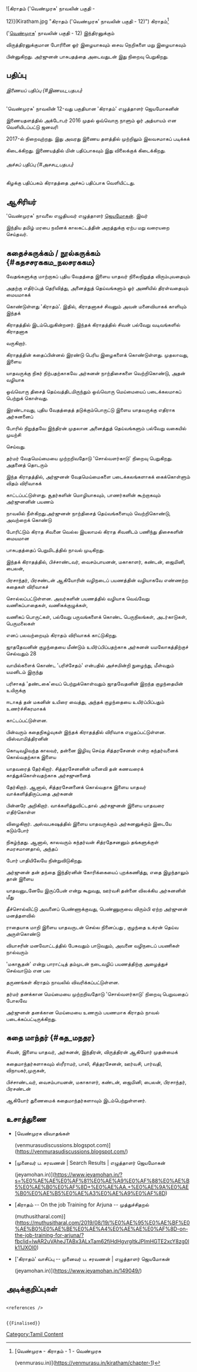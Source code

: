 ![கிராதம் (\'வெண்முரசு' நாவலின் பகுதி -
12)](Kiratham.jpg "கிராதம் ('வெண்முரசு’ நாவலின் பகுதி - 12)") கிராதம்[^1]
(\'[வெண்முரசு](வெண்முரசு "wikilink")' நாவலின் பகுதி - 12) இந்திரனுக்கும்
விருத்திரனுக்குமான போரினை ஓர் இழையாகவும் சைவ நெறிகளை மறு இழையாகவும்
பின்னுகிறது. அர்ஜுனன் பாசுபதத்தை அடைவதுடன் இது நிறைவு பெறுகிறது.

## பதிப்பு

###### இணையப் பதிப்பு {#இணயப_பதபப}

\'வெண்முரசு' நாவலின் 12-வது பகுதியான \'கிராதம்' எழுத்தாளர் ஜெயமோகனின்
இணையதளத்தில் அக்டோபர் 2016 முதல் ஒவ்வொரு நாளும் ஓர் அத்யாயம் என வெளியிடப்பட்டு ஜனவரி
2017-ல் நிறைவுற்றது. இது அவரது இணைய தளத்தில் முற்றிலும் இலவசமாகப் படிக்கக்
கிடைக்கிறது. இணையத்தில் மின் பதிப்பாகவும் இது விலைக்குக் கிடைக்கிறது.

###### அச்சுப் பதிப்பு {#அசசப_பதபப}

கிழக்கு பதிப்பகம் கிராதத்தை அச்சுப் பதிப்பாக வெளியிட்டது.

## ஆசிரியர்

\'வெண்முரசு' நாவலை எழுதியவர் எழுத்தாளர் [ஜெயமோகன்](ஜெயமோகன் "wikilink"). இவர்
இந்திய தமிழ் மரபை நவீனக் காலகட்டத்தின் அறத்துக்கு ஏற்ப மறு வரையறை செய்தவர்.

## கதைச்சுருக்கம் / நூல்சுருக்கம் {#கதசசரககம_நலசரககம}

வேதங்களுக்கு மாற்றாகப் புதிய வேதத்தை இளைய யாதவர் நிலைநிறுத்த விரும்புவதையும்
அதற்கு எதிர்ப்புத் தெரிவித்து, அனைத்துத் தெய்வங்களும் ஓர் அணியில் திரள்வதையும் மையமாகக்
கொண்டுள்ளது \'கிராதம்'. இதில், கிராதனாகச் சிவனும் அவன் மனைவியாகக் காளியும் இந்தக்
கிராதத்தில் இடம்பெறுகின்றனர். இந்தக் கிராதத்தில் சிவன் பல்வேறு வடிவங்களில் கிராதனாக
வருகிறார்.

கிராதத்தின் கதைப்பின்னல் இரண்டு பெரிய இழைகளைக் கொண்டுள்ளது. முதலாவது, இளைய
யாதவருக்கு நிகர் நிற்பதற்காகவே அர்சுனன் நாற்திசைகளை வெற்றிகொண்டு, அதன் வழியாக
ஒவ்வொரு திசைத் தெய்வத்திடமிருந்தும் ஒவ்வொரு மெய்மையைப் படைக்கலமாகப் பெற்றுக் கொள்வது.
இரண்டாவது, புதிய வேதத்தைத் தடுக்கும்பொருட்டு இளைய யாதவருக்கு எதிராக அர்சுனனைப்
போரில் நிறுத்தவே இந்திரன் முதலான அனைத்துத் தெய்வங்களும் பல்வேறு வகையில் முயற்சி
செய்வது.

தர்மர் வேதமெய்மையை முற்றறிவதோடு \'சொல்வளர்காடு' நிறைவு பெறுகிறது. அதனைத் தொடரும்
இந்த கிராதத்தில், அர்ஜுனன் வேதமெய்மைகளை படைக்கலங்களாகக் கைக்கொள்ளும் விதம் விரிவாகக்
காட்டப்பட்டுள்ளது. சூதர்களின் மொழியாகவும், பாணர்களின் கூற்றாகவும் அர்ஜுனனின் பயணம்
நாவலில் நீள்கிறது.அர்ஜுனன் நாற்திசைத் தெய்வங்களையும் வெற்றிகொண்டு, அவற்றைக் கொண்டு
போரிட்டும் கிராத சிவனை வெல்ல இயலாமல் கிராத சிவனிடம் பணிந்து திசைகளின் மையமான
பாசுபதத்தைப் பெறுமிடத்தில் நாவல் முடிகிறது.

இந்தக் கிராதத்தில், பிச்சாண்டவர், வைசம்பாயனன், மகாகாளர், கண்டன், ஜைமினி, பைலன்,
பிரசாந்தர், பிரசண்டன் ஆகியோரின் வழிநடைப் பயணத்தின் வழியாகவே எண்ணற்ற கதைகள் விரிவாகச்
சொல்லப்பட்டுள்ளன. அவர்களின் பயணத்தில் வழியாக வெவ்வேறு வணிகப்பாதைகள், வணிகக்குழுக்கள்,
வணிகப் பொருட்கள், பல்வேறு பருவங்களைக் கொண்ட பெருநிலங்கள், அடர்காடுகள், பெருமலைகள்
எனப் பலவற்றையும் கிராதம் விரிவாகக் காட்டுகிறது.

ஜாததேவனின் குழந்தையை மீண்டும் உயிர்ப்பிப்பதற்காக அர்சுனன் யமலோகத்திற்குச் செல்வதும் 28
வாயில்களைக் கொண்ட \'பரிச்சேதம்' என்பதில் அச்சமின்றி நுழைந்து, மீள்வதும் யமனிடம் இருந்து
பரிசாகத் \'தண்டகை'யைப் பெற்றுக்கொள்வதும் ஜாதவேதனின் இறந்த குழந்தையின் உயிருக்கு
ஈடாகத் தன் மகனின் உயிரை வைத்து, அந்தக் குழந்தையை உயிர்ப்பிப்பதும் உணர்ச்சிகரமாகக்
காட்டப்பட்டுள்ளன.

பின்வரும் கதைநிகழ்வுகள் இந்தக் கிராதத்தில் விரிவாக எழுதப்பட்டுள்ளன. விஸ்வாமித்திரனின்
கொடிவழிவந்த காலவர், தன்னை இழிவு செய்த சித்தரசேனன் என்ற கந்தர்வனைக் கொல்வதற்காக இளைய
யாதவரைத் தேர்கிறார். சித்தரசேனனின் மனைவி தன் கணவரைக் காத்துக்கொள்வதற்காக அர்சஜுனனைத்
தேர்கிறார். ஆனால், சித்தரசேனனைக் கொல்வதாக இளைய யாதவர் வாக்களித்திருப்பதை அர்சுனன்
பின்னரே அறிகிறார். வாக்களித்துவிட்டதால் அர்சஜுனன் இளைய யாதவரை எதிர்கொள்ள
விழைகிறார். அஸ்வபகஷத்தில் இளைய யாதவருக்கும் அர்சுனனுக்கும் இடையே கடும்போர்
நிகழ்ந்தது. ஆனால், காலவரும் கந்தர்வன் சித்ரதேசனனும் தங்களுக்குள் சமரசமானதால், அந்தப்
போர் பாதியிலேயே நின்றுவிடுகிறது.

அர்ஜுனன் தன் தந்தை இந்திரனின் கோரிக்கையைப் புறக்கணித்து, எதை இழந்தாலும் தான் இளைய
யாதவனுடனேயே இருப்பேன் என்று கூறுவது, ஊர்வசி தன்னை விலக்கிய அர்சுனனின் மீது
தீச்சொல்லிட்டு அவனைப் பெண்ணாக்குவது, பெண்ணுருவை விரும்பி ஏற்ற அர்ஜுனன் மனத்தளவில்
ராதையாக மாறி இளைய யாதவருடன் செல்ல நினைப்பது , குழந்தை உக்ரன் தெய்வ அருள்கொண்டு
வியாசரின் மனவோட்டத்தில் பேசுவதும் பாடுவதும், அவனை வழிநடைப் பயணிகள் நால்வரும்
\'மகாசூதன்' என்று பாராட்டித் தம்முடன் நடைவழிப் பயணத்திற்கு அழைத்துச் செல்வாடும் என பல
தருணங்கள் கிராதம் நாவலில் விவரிக்கப்பட்டுள்ளன.

தர்மர் தனக்கான மெய்மையை முற்றறிவதோடு \'சொல்வளர்காடு' நிறைவு பெறுவதைப் போலவே
அர்ஜுனன் தனக்கான மெய்மையை உணரும் பயணமாக கிராதம் நாவல் படைக்கப்பட்டிருக்கிறது.

## கதை மாந்தர் {#கத_மநதர}

சிவன், இளைய யாதவர், அர்சுனன், இந்திரன், விருத்திரன் ஆகியோர் முதன்மைக்
கதைமாந்தர்களாகவும் ஸ்ரீராமர், பாலி, சித்தரசேனன், ஊர்வசி, பார்வதி, விநாயகர்,முருகன்,
பிச்சாண்டவர், வைசம்பாயனன், மகாகாளர், கண்டன், ஜைமினி, பைலன், பிரசாந்தர், பிரசண்டன்
ஆகியோர் துணைமைக் கதைமாந்தர்களாவும் இடம்பெற்றுள்ளனர்.

## உசாத்துணை

-   [வெண்முரசு விவாதங்கள்
    (venmurasudiscussions.blogspot.com)](https://venmurasudiscussions.blogspot.com/)
-   [முனைவர் ப. சரவணன் \| Search Results \| எழுத்தாளர் ஜெயமோகன்
    (jeyamohan.in)](https://www.jeyamohan.in/?s=%E0%AE%AE%E0%AF%81%E0%AE%A9%E0%AF%88%E0%AE%B5%E0%AE%B0%E0%AF%8D+%E0%AE%AA.+%E0%AE%9A%E0%AE%B0%E0%AE%B5%E0%AE%A3%E0%AE%A9%E0%AF%8D)
-   [கிராதம் -- On the job Training for Arjuna -- முத்துச்சிதறல்
    (muthusitharal.com)](https://muthusitharal.com/2019/08/19/%E0%AE%95%E0%AE%BF%E0%AE%B0%E0%AE%BE%E0%AE%A4%E0%AE%AE%E0%AF%8D-on-the-job-training-for-arjuna/?fbclid=IwAR2uVAheJTABx3ALxTam62fjHdHgvrgltkJPImHGTE2xcY8zg0lk11JXOI0)
-   [\'கிராதம்' வாசிப்பு -- முனைவர் ப. சரவணன் \| எழுத்தாளர் ஜெயமோகன்
    (jeyamohan.in)](https://www.jeyamohan.in/149049/)

## அடிக்குறிப்புகள்

```{=html}
<references />
```
```{=mediawiki}
{{Finalised}}
```
[Category:Tamil Content](Category:Tamil_Content "wikilink")

[^1]: [வெண்முரசு - கிராதம் - 1 - வெண்முரசு
    (venmurasu.in)](https://venmurasu.in/kiratham/chapter-1)
